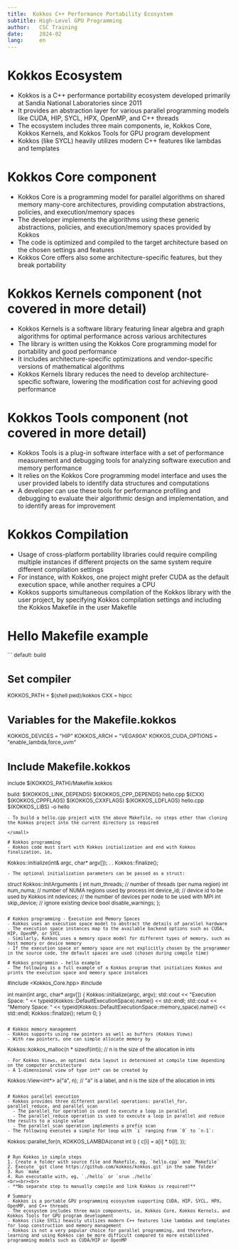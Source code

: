 ```yaml
---
title:  Kokkos C++ Performance Portability Ecosystem
subtitle: High-Level GPU Programming 
author:   CSC Training
date:     2024-02
lang:     en
---
```


# Kokkos Ecosystem
- Kokkos is a C++ performance portability ecosystem developed primarily at Sandia National Laboratories since 2011
- It provides an abstraction layer for various parallel programming models like CUDA, HIP, SYCL, HPX, OpenMP, and C++ threads
- The ecosystem includes three main components, ie, Kokkos Core, Kokkos Kernels, and Kokkos Tools for GPU program development
- Kokkos (like SYCL) heavily utilizes modern C++ features like lambdas and templates


# Kokkos Core component
- Kokkos Core is a programming model for parallel algorithms on shared memory many-core architectures, providing computation abstractions, policies, and execution/memory spaces
- The developer implements the algorithms using these generic abstractions, policies, and execution/memory spaces provided by Kokkos
- The code is optimized and compiled to the target architecture based on the chosen settings and features
- Kokkos Core offers also some architecture-specific features, but they break portability


# Kokkos Kernels component (not covered in more detail)
- Kokkos Kernels is a software library featuring linear algebra and graph algorithms for optimal performance across various architectures
- The library is written using the Kokkos Core programming model for portability and good performance
- It includes architecture-specific optimizations and vendor-specific versions of mathematical algorithms
- Kokkos Kernels library reduces the need to develop architecture-specific software, lowering the modification cost for achieving good performance

# Kokkos Tools component (not covered in more detail)
- Kokkos Tools is a plug-in software interface with a set of performance measurement and debugging tools for analyzing software execution and memory performance
- It relies on the Kokkos Core programming model interface and uses the user provided labels to identify data structures and computations
- A developer can use these tools for performance profiling and debugging to evaluate their algorithmic design and implementation, and to identify areas for improvement

# Kokkos Compilation
- Usage of cross-platform portability libraries could require compiling multiple instances if different projects on the same system require different compilation settings
- For instance, with Kokkos, one project might prefer CUDA as the default execution space, while another requires a CPU
- Kokkos supports simultaneous compilation of the Kokkos library with the user project, by specifying Kokkos compilation settings and including the Kokkos Makefile in the user Makefile

# Hello Makefile example
<small>
```
default: build

# Set compiler
KOKKOS_PATH = $(shell pwd)/kokkos
CXX = hipcc

# Variables for the Makefile.kokkos
KOKKOS_DEVICES = "HIP"
KOKKOS_ARCH = "VEGA90A"
KOKKOS_CUDA_OPTIONS = "enable_lambda,force_uvm"

# Include Makefile.kokkos
include $(KOKKOS_PATH)/Makefile.kokkos

build: $(KOKKOS_LINK_DEPENDS) $(KOKKOS_CPP_DEPENDS) hello.cpp
 $(CXX) $(KOKKOS_CPPFLAGS) $(KOKKOS_CXXFLAGS) $(KOKKOS_LDFLAGS) hello.cpp $(KOKKOS_LIBS) -o hello
```
- To build a hello.cpp project with the above Makefile, no steps other than cloning the Kokkos project into the current directory is required

</small>

# Kokkos programming
- Kokkos code must start with Kokkos initialization and end with Kokkos finalization, ie, 
```
Kokkos::initialize(int& argc, char* argv[]);
.
.
Kokkos::finalize();
```
- The optional initialization parameters can be passed as a struct:
```
struct Kokkos::InitArguments {
  int num_threads; // number of threads (per numa region)
  int num_numa; // number of NUMA regions used by process
  int device_id; // device id to be used by Kokkos
  int ndevices; // the number of devices per node to be used with MPI
  int skip_device; // ignore existing device
  bool disable_warnings;
};
```

# Kokkos programming - Execution and Memory Spaces
- Kokkos uses an execution space model to abstract the details of parallel hardware 
- The execution space instances map to the available backend options such as CUDA, HIP, OpenMP, or SYCL
- Similarly, Kokkos uses a memory space model for different types of memory, such as host memory or device memory
- If the execution space or memory space are not explicitly chosen by the programmer in the source code, the default spaces are used (chosen during compile time)

# Kokkos programmin - hello example
- The following is a full example of a Kokkos program that initializes Kokkos and prints the execution space and memory space instances
```
#include <Kokkos_Core.hpp>
#include <iostream>

int main(int argc, char* argv[]) {
  Kokkos::initialize(argc, argv);
  std::cout << "Execution Space: " <<
    typeid(Kokkos::DefaultExecutionSpace).name() << std::endl;
  std::cout << "Memory Space: " <<
    typeid(Kokkos::DefaultExecutionSpace::memory_space).name() << std::endl;
  Kokkos::finalize();
  return 0;
}
```

# Kokkos memory management
- Kokkos supports using raw pointers as well as buffers (Kokkos Views)
- With raw pointers, one can simple allocate memory by 
```
Kokkos::kokkos_malloc(n * sizeof(int)); // n is the size of the allocation in ints
```
- For Kokkos Views, an optimal data layout is determined at compile time depending on the computer architecture
- A 1-dimensional view of type int* can be created by
```
Kokkos::View<int*> a("a", n); // "a" is a label, and n is the size of the allocation in ints 
```

# Kokkos parallel execution
- Kokkos provides three different parallel operations: parallel_for, parallel_reduce, and parallel_scan 
  - The parallel_for operation is used to execute a loop in parallel
  - The parallel_reduce operation is used to execute a loop in parallel and reduce the results to a single value
  - The parallel_scan operation implements a prefix scan
- The following executes a simple for loop with `i` ranging from `0` to `n-1`:
```
Kokkos::parallel_for(n, KOKKOS_LAMBDA(const int i) {
  c[i] = a[i] * b[i];
});
```

# Run Kokkos in simple steps
1. Create a folder with source file and Makefile, eg, `hello.cpp` and `Makefile`
2. Execute `git clone https://github.com/kokkos/kokkos.git` in the same folder
3. Run `make`
4. Run executable with, eg, `./hello` or `srun ./hello`
<br><br><br>
- **No separate step to manually compile and link Kokkos is required!**

# Summary
- Kokkos is a portable GPU programming ecosystem supporting CUDA, HIP, SYCL, HPX, OpenMP, and C++ threads
- The ecosystem includes three main components, ie, Kokkos Core, Kokkos Kernels, and Kokkos Tools for GPU program development
- Kokkos (like SYCL) heavily utilizes modern C++ features like lambdas and templates for loop construction and memory management
- Kokkos is not a very popular choice for parallel programming, and therefore, learning and using Kokkos can be more difficult compared to more established programming models such as CUDA/HIP or OpenMP
